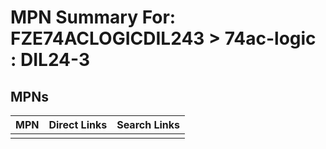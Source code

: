 



# MPN Summary For: FZE74ACLOGICDIL243 > 74ac-logic : DIL24-3

## MPNs
  

|MPN|Direct Links|Search Links|
| :--- | :--- | :--- |
||||
